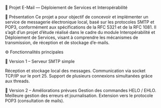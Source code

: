 📧 Projet E-Mail — Déploiement de Services et Interopérabilité

🧩 Présentation
Ce projet a pour objectif de concevoir et implémenter un service de messagerie électronique local, basé sur 
les protocoles SMTP et POP3, conformément aux spécifications de la RFC 5321 et de la RFC 1081.
Il s’agit d’un projet d’étude réalisé dans le cadre du module Interopérabilité et Déploiement de Services,
visant à comprendre les mécanismes de transmission, de réception et de stockage d’e-mails.

⚙️ Fonctionnalités principales

📨 Version 1 – Serveur SMTP simple

Réception et stockage local des messages.
Communication via socket TCP/IP sur le port 25.
Support de plusieurs connexions simultanées grâce aux threads.

📂 Version 2 – Améliorations prévues
Gestion des commandes HELO / EHLO.
Meilleure gestion des erreurs et journalisation.
Extension vers le protocole POP3 (consultation de mails).
